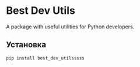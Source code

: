 # Best Dev Utils

A package with useful utilities for Python developers.

## Установка

```bash
pip install best_dev_utilsssss